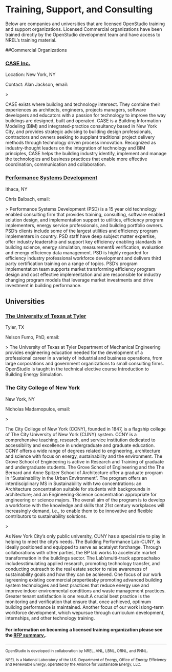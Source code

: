 # Training, Support, and Consulting
Below are companies and universities that are licensed OpenStudio training and support organizations. Licensed Commercial organizations have been trained directly by the OpenStudio development team and have access to NREL’s training material.

##Commercial Organizations
 
### [CASE Inc.](http://www.case-inc.com)
<p>Location: New York, NY</p>
<p>Contact: Alan Jackson, email: <a.jackson@case-inc.com></p>
> <p>CASE exists where building and technology intersect. They combine their experiences as architects, engineers, projects managers, software developers and educators with a passion for technology to improve the way buildings are designed, built and operated. CASE is a Building Information Modeling (BIM) and integrated-practice consultancy based in New York City, and provides strategic advising to building design professionals, contractors and owners seeking to supplant traditional project delivery methods through technology driven process innovation. Recognized as industry-thought leaders on the integration of technology and BIM principles, CASE helps the building industry identify, implement and manage the technologies and business practices that enable more effective coordination, communication and collaboration.</p>

### [Performance Systems Development](http://psdconsulting.com/training/#engineer)
<p>Ithaca, NY</p>
<p>Chris Balbach, email: <cbalbach@psdconsulting.com></p>
> Performance Systems Development (PSD) is a 15 year old technology enabled consulting firm that provides training, consulting, software enabled solution design, and implementation support to utilities, efficiency program implementers, energy service professionals, and building portfolio owners.  PSD’s clients include some of the largest utilities and efficiency program implementers in country. PSD staff have deep subject matter expertise, offer industry leadership and support key efficiency enabling standards in building science, energy simulation, measurement& verification, evaluation and energy efficiency data management.   PSD is highly regarded for efficiency industry professional workforce development and delivers third party certification training on a range of topics.    PSD’s program implementation team supports market transforming efficiency program design and cost effective implementation and are responsible for industry changing program models that leverage market investments and drive investment in building performance.  

## Universities
 
### [The University of Texas at Tyler](http://www.uttyler.edu/me/) 
<p>Tyler, TX</p>
<p>Nelson Fumo, PhD, email: <nfumo@uttyler.edu></p>
> The University of Texas at Tyler Department of Mechanical Engineering provides engineering education needed for the development of a professional career in a variety of industrial and business operations, from large corporations and government organizations to small consulting firms. OpenStudio is taught in the technical elective course Introduction to Building Energy Simulation.

### The City College of New York
<p>New York, NY</p>
<p>Nicholas Madamopulos, email: <nmadamopoulos@ccny.cuny.edu></p>
> <p>The City College of New York (CCNY), founded in 1847, is a flagship college of The City University of New York (CUNY) system. CCNY is a comprehensive teaching, research, and service institution dedicated to accessibility and excellence in undergraduate and graduate education. CCNY offers a wide range of degrees related to engineering, architecture and science with focus on energy, sustainability and the environment.  The Grove School of Engineering is active in Research and Training of graduate and undergraduate students.  The Grove School of Engineering and the The Bernard and Anne Spitzer School of Architecture offer a graduate program in “Sustainability in the Urban Environment”.  The program offers an interdisciplinary MS in Sustainability with two concentrations: an Architecture concentration suitable for students with backgrounds in architecture; and an Engineering-Science concentration appropriate for engineering or science majors. The overall aim of the program is to develop a workforce with the knowledge and skills that 21st century workplaces will increasingly demand, i.e., to enable them to be innovative and flexible contributors to sustainability solutions.</p>
> <p> As New York City’s only public university, CUNY has a special role to play in helping to meet the city’s needs.  The Building Performance Lab-CUNY, is ideally positioned and equipped to serve as acatalyst forchange.  Through collaborations with other parties, the BP lab works to accelerate market transformation in the buildings sector.  The Lab’smulti-track approachalso includesstimulating applied research, promoting technology transfer, and conducting outreach to the real estate sector to raise awareness of sustainability goals and how they can be achieved.  One focus of our work isgreening existing commercial propertiesby promoting advanced building system technologies and best practices that reduce energy use and improve indoor environmental conditions and waste management practices.  Greater tenant satisfaction is one result.A crucial best practice is the monitoring and verification that ensure that, once achieved, optimum building performance is maintained.  Another focus of our work islong-term workforce development, which wepursue through curriculum development, internships, and other technology training.</p>

 

#### For information on becoming a licensed training organization please see the [RFP summary.](https://openstudio.nrel.gov/content/nrel-seeking-proposals-openstudio-training-and-technical-support).

_______________________


<p class="text-center"><small>OpenStudio is developed in collaboration by NREL, ANL, LBNL, ORNL, and PNNL.</small></p> 

<p class="text-center"><small>NREL is a National Laboratory of the U.S. Department of Energy, Office of Energy Efficiency and Renewable Energy, operated by the Alliance for Sustainable Energy, LLC.</small></p> 
  
  


